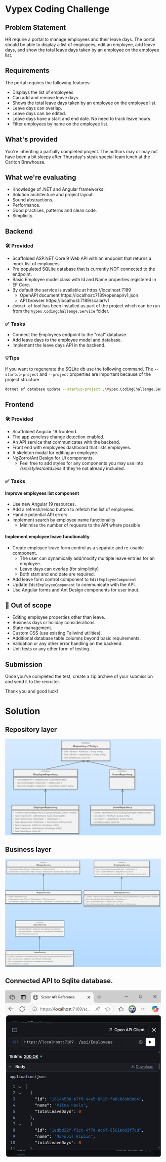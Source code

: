 # Vypex Coding Challenge

## Problem Statement

HR require a portal to manage employees and their leave days. The portal should be able to display a list of employees, edit an employee, add leave days, and show the total leave days taken by an employee on the employee list.

## Requirements

The portal requires the following features:

* Displays the list of employees.
* Can add and remove leave days.
* Shows the total leave days taken by an employee on the employee list.
* Leave days can overlap.
* Leave days can be edited.
* Leave days have a start and end date. No need to track leave hours.
* Filter employees by name on the employee list.

## What's provided

You're inheriting a partially completed project. The authors may or may not have been a bit sleepy after Thursday's steak special team lunch at the Carlton Brewhouse.

## What we're evaluating
* Knowledge of .NET and Angular frameworks.
* Solution architecture and project layout.
* Sound abstractions.
* Performance.
* Good practices, patterns and clean code.
* Simplicity.

## Backend

### 🛠️ Provided
* Scaffolded ASP.NET Core 9 Web API with an endpoint that returns a mock list of employees.
* Pre populated SQLite database that is currently NOT connected to the endpoint.
* Basic Employee model class with Id and Name properties registered in EF Core.
* By default the service is available at https://localhost:7189
	* OpenAPI document https://localhost:7189/openapi/v1.json
	* API browser https://localhost:7189/scalar/v1
* `dotnet ef` tool has been installed as part of the project which can be run from the `Vypex.CodingChallenge.Service` folder.

### ✅ Tasks
* Connect the Employees endpoint to the "real" database.
* Add leave days to the employee model and database.
* Implement the leave days API in the backend.

### 💡Tips
If you want to regenerate the SQLite db use the following command. The `--startup-project` and `--project` properties are important because of the project structure.
```bash
dotnet ef database update --startup-project .\Vypex.CodingChallenge.Service\Vypex.CodingChallenge.Service.csproj --project .\Vypex.CodingChallenge.Infrastructure\Vypex.CodingChallenge.Infrastructure.csproj
```

## Frontend

### 🛠️ Provided
* Scaffolded Angular 19 frontend.
* The app zoneless change detection enabled.
* An API service that communicates with the backend.
* Front end with employees dashboard that lists employees.
* A skeleton modal for editing an employee.
* NgZorro/Ant Design for UI components.
  * Feel free to add styles for any components you may use into */src/styles/antd.less* if they're not already included.

### ✅ Tasks
#### Improve employees list component
* Use new Angular 19 resources.
* Add a refresh/reload button to refetch the list of employees.
* Handle potential API errors.
* Implement search by employee name functionality
	* Minimise the number of requests to the API where possible

#### Implement employee leave functionality
* Create employee leave form control as a separate and re-usable component.
    * The user can dynamically add/modify multiple leave entries for an employee.
    * Leave days can overlap (for simplicity)
    * Both start and end date are required.
* Add leave form control component to `EditEmployeeComponent`
* Update `EditEmployeeComponent` to communicate with the API.
* Use Angular forms and Ant Design components for user input.

## 🚫 Out of scope
* Editing employee properties other than leave.
* Business days or holiday considerations.
* State management.
* Custom CSS (use existing Tailwind utilities).
* Additional database table columns beyond basic requirements.
* Validation or any other error handling on the backend.
* Unit tests or any other form of testing.

## Submission
Once you've completed the test, create a zip archive of your submission and send it to the recruiter.

Thank you and good luck!


# Solution

## Repository layer

![**Repository Layer**](/Docs/RepositoryLayerClassDiagram.png)

## Business layer

![**Business Layer**](/Docs/BusinessLayerClassDiagram.png)

## Connected API to Sqlite database.

![**Get all employees**](/Docs/ConnectedAPItoDatabase.png)

